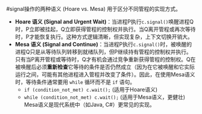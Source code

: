 #signal操作的两种语义 (Hoare vs. Mesa)
用于区分不同管程的实现方式。
*   **Hoare 语义 (Signal and Urgent Wait)**：当进程P执行`c.signal()`唤醒进程Q时，P立即被挂起，Q立即获得管程的控制权并执行。当Q离开管程或再次等待时，P才能恢复执行。这种方式逻辑清晰，但实现复杂，上下文切换开销大。
*   **Mesa 语义 (Signal and Continue)**：当进程P执行`c.signal()`时，被唤醒的进程Q只是从等待队列转移到就绪队列，但P继续持有管程的控制权并执行。只有当P离开管程或等待时，Q才有机会通过竞争重新获得管程的控制权。Q在被唤醒后必须**重新检查**它等待的条件是否仍然成立（因为在它被唤醒和它实际运行之间，可能有其他进程进入管程并改变了条件）。因此，在使用Mesa语义时，等待条件通常要用 `while` 循环而不是 `if` 语句。
    *   `if (condition_not_met) c.wait();` (适用于Hoare语义)
    *   `while (condition_not_met) c.wait();` (适用于Mesa语义，更健壮)
    Mesa语义是现代系统中（如Java, C#）更常见的实现。